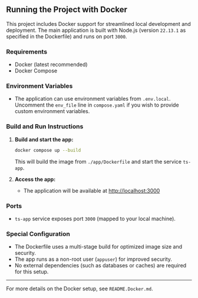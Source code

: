 ## Running the Project with Docker

This project includes Docker support for streamlined local development and deployment. The main application is built with Node.js (version `22.13.1` as specified in the Dockerfile) and runs on port `3000`.

### Requirements
- Docker (latest recommended)
- Docker Compose

### Environment Variables
- The application can use environment variables from `.env.local`. Uncomment the `env_file` line in `compose.yaml` if you wish to provide custom environment variables.

### Build and Run Instructions
1. **Build and start the app:**
   ```sh
   docker compose up --build
   ```
   This will build the image from `./app/Dockerfile` and start the service `ts-app`.

2. **Access the app:**
   - The application will be available at [http://localhost:3000](http://localhost:3000)

### Ports
- `ts-app` service exposes port `3000` (mapped to your local machine).

### Special Configuration
- The Dockerfile uses a multi-stage build for optimized image size and security.
- The app runs as a non-root user (`appuser`) for improved security.
- No external dependencies (such as databases or caches) are required for this setup.

---

For more details on the Docker setup, see `README.Docker.md`.